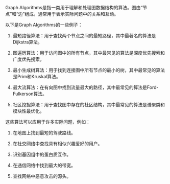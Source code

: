 

Graph Algorithms是指一类用于理解和处理图数据结构的算法。图由“节点”和“边”组成，通常用于表示实际问题中的关系和互动。

以下是Graph Algorithms的一些例子：

1. 最短路径算法：用于查找两个节点之间的最短路径，其中最著名的算法是Dijkstra算法。

2. 图遍历算法：用于访问图中的所有节点，其中最常见的算法是深度优先搜索和广度优先搜索。

3. 最小生成树算法：用于找到连接图中所有节点的最小的树，其中最常见的算法是Prim和Kruskal算法。

4. 最大流算法：在有向图中找到流量最大的路径，其中最常见的算法是Ford-Fulkerson算法。

5. 社区挖掘算法：用于查找图中存在的社区结构，其中最常见的算法是谱聚类和模块性最优化。

这些算法可以应用于许多实际问题，例如：

1. 在地图上找到最短的驾驶路线。

2. 在社交网络中查找具有相似兴趣爱好的用户。

3. 识别基因组中的蛋白质互作。

4. 在通信网络中找到最大的带宽。

5. 查找网络中恶意攻击的源头。